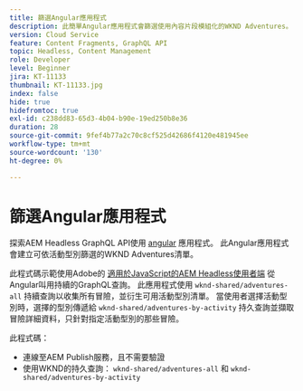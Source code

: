 ```yaml
---
title: 篩選Angular應用程式
description: 此簡單Angular應用程式會篩選使用內容片段模組化的WKND Adventures。
version: Cloud Service
feature: Content Fragments, GraphQL API
topic: Headless, Content Management
role: Developer
level: Beginner
jira: KT-11133
thumbnail: KT-11133.jpg
index: false
hide: true
hidefromtoc: true
exl-id: c238dd83-65d3-4b04-b90e-19ed250b8e36
duration: 28
source-git-commit: 9fef4b77a2c70c8cf525d42686f4120e481945ee
workflow-type: tm+mt
source-wordcount: '130'
ht-degree: 0%

---
```


# 篩選Angular應用程式

探索AEM Headless GraphQL API使用 [angular](https://angular.io/) 應用程式。 此Angular應用程式會建立可依活動型別篩選的WKND Adventures清單。

此程式碼示範使用Adobe的 [適用於JavaScript的AEM Headless使用者端](https://github.com/adobe/aem-headless-client-js/blob/main/api-reference.md) 從Angular叫用持續的GraphQL查詢。 此應用程式使用 `wknd-shared/adventures-all` 持續查詢以收集所有冒險，並衍生可用活動型別清單。 當使用者選擇活動型別時，選擇的型別傳遞給 `wknd-shared/adventures-by-activity` 持久查詢並擷取冒險詳細資料，只針對指定活動型別的那些冒險。

此程式碼：

+ 連線至AEM Publish服務，且不需要驗證
+ 使用WKND的持久查詢： `wknd-shared/adventures-all` 和 `wknd-shared/adventures-by-activity`
